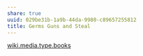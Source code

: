 ```yaml
---
share: true
uuid: 029be31b-1a9b-44da-9980-c89657255812
title: Germs Guns and Steal
---
```

[wiki.media.type.books](/a3a80e28-c537-4091-a06f-3d20f44ec6a2)